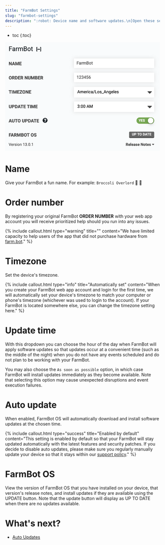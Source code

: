 ```yaml
---
title: "FarmBot Settings"
slug: "farmbot-settings"
description: ":robot: Device name and software updates.\n[Open these settings in the app](https://my.farm.bot/app/designer/settings?highlight=farmbot)"
---
```


* toc
{:toc}


![farmbot settings](_images/farmbot_settings.png)

# Name

Give your FarmBot a fun name. For example: `Broccoli Overlord` 🥦 🤖

# Order number

By registering your original FarmBot **ORDER NUMBER** with your web app account you will receive prioritized help should you run into any issues.

{%
include callout.html
type="warning"
title=""
content="We have limited capacity to help users of the app that did not purchase hardware from [farm.bot](https://farm.bot)."
%}

# Timezone

Set the device's timezone.

{%
include callout.html
type="info"
title="Automatically set"
content="When you create your FarmBot web app account and login for the first time, we will automatically set your device's timezone to match your computer or phone's timezone (whichever was used to login to the account). If your FarmBot is located somewhere else, you can change the timezone setting here."
%}

# Update time

With this dropdown you can choose the hour of the day when FarmBot will apply software updates so that updates occur at a convenient time (such as the middle of the night) when you do not have any events scheduled and do not plan to be working with your FarmBot.

You may also choose the `As soon as possible` option, in which case FarmBot will install updates immediately as they become available. Note that selecting this option may cause unexpected disruptions and event execution failures.

# Auto update

When enabled, FarmBot OS will automatically download and install software updates at the chosen time.

{%
include callout.html
type="success"
title="Enabled by default"
content="This setting is enabled by default so that your FarmBot will stay updated automatically with the latest features and security patches. If you decide to disable auto updates, please make sure you regularly manually update your device so that it stays within our [support policy](../../Extras/troubleshooting/support-policy.md)."
%}

# FarmBot OS

View the version of FarmBot OS that you have installed on your device, that version's release notes, and install updates if they are available using the <span class="fb-button fb-green">UPDATE</span> button. Note that the update button will display as <span class="fb-button fb-gray">UP TO DATE</span> when there are no updates available.

# What's next?

 * [Auto Updates](../../FarmBot-OS/farmbot-os/auto-updates.md)
